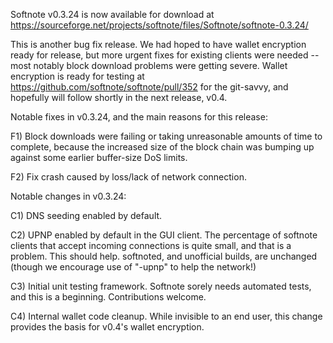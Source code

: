 Softnote v0.3.24 is now available for download at
https://sourceforge.net/projects/softnote/files/Softnote/softnote-0.3.24/

This is another bug fix release.  We had hoped to have wallet encryption ready for release, but more urgent fixes for existing clients were needed -- most notably block download problems were getting severe.  Wallet encryption is ready for testing at https://github.com/softnote/softnote/pull/352 for the git-savvy, and hopefully will follow shortly in the next release, v0.4.

Notable fixes in v0.3.24, and the main reasons for this release:

F1) Block downloads were failing or taking unreasonable amounts of time to complete, because the increased size of the block chain was bumping up against some earlier buffer-size DoS limits.

F2) Fix crash caused by loss/lack of network connection.

Notable changes in v0.3.24:

C1) DNS seeding enabled by default.

C2) UPNP enabled by default in the GUI client.  The percentage of softnote clients that accept incoming connections is quite small, and that is a problem.  This should help.  softnoted, and unofficial builds, are unchanged (though we encourage use of "-upnp" to help the network!)

C3) Initial unit testing framework.  Softnote sorely needs automated tests, and this is a beginning.  Contributions welcome.

C4) Internal wallet code cleanup.  While invisible to an end user, this change provides the basis for v0.4's wallet encryption.
